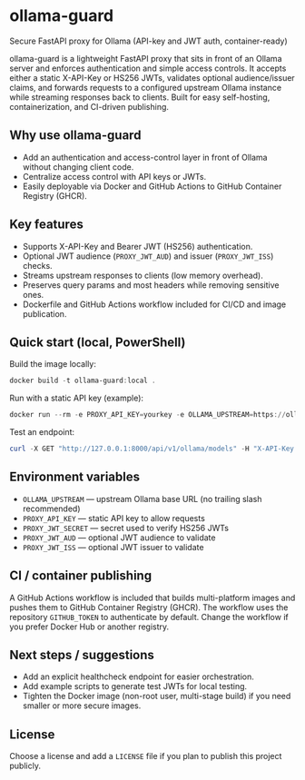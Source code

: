 # ollama-guard

Secure FastAPI proxy for Ollama (API-key and JWT auth, container-ready)

ollama-guard is a lightweight FastAPI proxy that sits in front of an Ollama server and enforces authentication and simple access controls. It accepts either a static X-API-Key or HS256 JWTs, validates optional audience/issuer claims, and forwards requests to a configured upstream Ollama instance while streaming responses back to clients. Built for easy self-hosting, containerization, and CI-driven publishing.

## Why use ollama-guard

- Add an authentication and access-control layer in front of Ollama without changing client code.
- Centralize access control with API keys or JWTs.
- Easily deployable via Docker and GitHub Actions to GitHub Container Registry (GHCR).

## Key features

- Supports X-API-Key and Bearer JWT (HS256) authentication.
- Optional JWT audience (`PROXY_JWT_AUD`) and issuer (`PROXY_JWT_ISS`) checks.
- Streams upstream responses to clients (low memory overhead).
- Preserves query params and most headers while removing sensitive ones.
- Dockerfile and GitHub Actions workflow included for CI/CD and image publication.

## Quick start (local, PowerShell)

Build the image locally:

```powershell
docker build -t ollama-guard:local .
```

Run with a static API key (example):

```powershell
docker run --rm -e PROXY_API_KEY=yourkey -e OLLAMA_UPSTREAM=https://ollama.example.com -p 8000:8000 ollama-guard:local
```

Test an endpoint:

```powershell
curl -X GET "http://127.0.0.1:8000/api/v1/ollama/models" -H "X-API-Key: yourkey"
```

## Environment variables

- `OLLAMA_UPSTREAM` — upstream Ollama base URL (no trailing slash recommended)
- `PROXY_API_KEY` — static API key to allow requests
- `PROXY_JWT_SECRET` — secret used to verify HS256 JWTs
- `PROXY_JWT_AUD` — optional JWT audience to validate
- `PROXY_JWT_ISS` — optional JWT issuer to validate

## CI / container publishing

A GitHub Actions workflow is included that builds multi-platform images and pushes them to GitHub Container Registry (GHCR). The workflow uses the repository `GITHUB_TOKEN` to authenticate by default. Change the workflow if you prefer Docker Hub or another registry.

## Next steps / suggestions

- Add an explicit healthcheck endpoint for easier orchestration.
- Add example scripts to generate test JWTs for local testing.
- Tighten the Docker image (non-root user, multi-stage build) if you need smaller or more secure images.

## License

Choose a license and add a `LICENSE` file if you plan to publish this project publicly.
